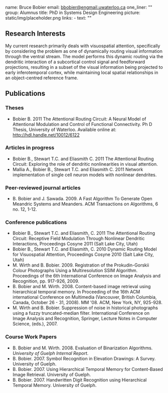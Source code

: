 name: Bruce Bobier
email: bbobier@engmail.uwaterloo.ca
one_liner: ""
group: Alumnus
title: PhD in Systems Design Engineering
picture: static/img/placeholder.png
links: 
    - text: ""

## Research Interests

My current research primarily deals with visuospatial attention, specifically
by considering the problem as one of dynamically routing visual information
through the ventral stream. The model performs this dynamic routing via the
dendritic interaction of a subcortical control signal and feedforward
projections, resulting in a subset of the visual information being projected
to early inferotemporal cortex, while maintaining local spatial relationships
in an object-centred reference frame.

## Publications

### Theses

  * Bobier B. 2011 The Attentional Routing Circuit: A Neural Model of Attentional Modulation and Control of Functional Connectivity. Ph D Thesis, University of Waterloo. Available online at: http://hdl.handle.net/10012/6122

### Articles in progress

  * Bobier B., Stewart T.C. and Eliasmith C. 2011 The Attentional Routing Circuit: Exploring the role of dendritic nonlinearities in visual attention.
  * Mallia A., Bobier B., Stewart T.C. and Eliasmith C. 2011 Network implementation of single cell neuron models with nonlinear dendrites.

### Peer-reviewed journal articles

  * B. Bobier and J. Sawada. 2009. A Fast Algorithm To Generate Open Meandric Systems and Meanders. ACM Transactions on Algorithms, 6 no. 12, 1-12.

### Conference publications

  * Bobier B., Stewart T.C. and Eliasmith, C. 2011 The Attentional Routing Circuit: Receptive Field Modulation Through Nonlinear Dendritic Interactions, Proceedings Cosyne 2011 (Salt Lake City, Utah)
  * Bobier B., Stewart T.C. and Eliasmith, C. 2010 Dynamic Routing Model for Visuospatial Attention, Proceedings Cosyne 2010 (Salt Lake City, Utah)
  * M. Wirth and B. Bobier. 2009. Registration of the Prokudin-Gorskii Colour Photographs Using a Multiresolution SSIM Algorithm. Proceedings of the 6th International Conference on Image Analysis and Recognition, pp. 917-926, 2009.
  * B. Bobier and M. Wirth. 2008. Content-based image retrieval using hierarchical temporal memory. In Proceeding of the 16th ACM international Conference on Multimedia (Vancouver, British Columbia, Canada, October 26 - 31, 2008). MM '08. ACM, New York, NY, 925-928.
  * M. Wirth and B. Bobier. Suppression of noise in historical photographs using a fuzzy truncated-median filter. International Conference on Image Analysis and Recognition, Springer, Lecture Notes in Computer Science, (eds.), 2007.

### Course Work Papers

  * B. Bobier and M. Wirth. 2008. Evaluation of Binarization Algorithms. _University of Guelph Internal Report_.
  * B. Bobier. 2007. Symbol Recognition in Elevation Drawings: A Survey. University of Guelph.
  * B. Bobier. 2007. Using Hierarchical Temporal Memory for Content-Based Image Retrieval. University of Guelph.
  * B. Bobier. 2007. Handwritten Digit Recognition using Hierarchical Temporal Memory. University of Guelph.
